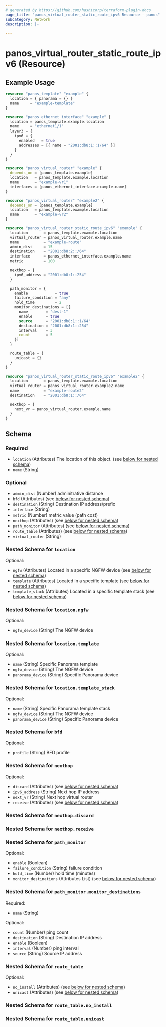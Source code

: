 ```yaml
---
# generated by https://github.com/hashicorp/terraform-plugin-docs
page_title: "panos_virtual_router_static_route_ipv6 Resource - panos"
subcategory: Network
description: |-
  
---
```


# panos_virtual_router_static_route_ipv6 (Resource)



## Example Usage

```terraform
resource "panos_template" "example" {
  location = { panorama = {} }
  name     = "example-template"
}

resource "panos_ethernet_interface" "example" {
  location = panos_template.example.location
  name     = "ethernet1/1"
  layer3 = {
    ipv6 = {
      enabled   = true
      addresses = [{ name = "2001:db8:1::1/64" }]
    }
  }
}

resource "panos_virtual_router" "example" {
  depends_on = [panos_template.example]
  location   = panos_template.example.location
  name       = "example-vr1"
  interfaces = [panos_ethernet_interface.example.name]
}

resource "panos_virtual_router" "example2" {
  depends_on = [panos_template.example]
  location   = panos_template.example.location
  name       = "example-vr2"
}

resource "panos_virtual_router_static_route_ipv6" "example" {
  location       = panos_template.example.location
  virtual_router = panos_virtual_router.example.name
  name           = "example-route"
  admin_dist     = 15
  destination    = "2001:db8:2::/64"
  interface      = panos_ethernet_interface.example.name
  metric         = 100

  nexthop = {
    ipv6_address = "2001:db8:1::254"
  }

  path_monitor = {
    enable            = true
    failure_condition = "any"
    hold_time         = 2
    monitor_destinations = [{
      name        = "dest-1"
      enable      = true
      source      = "2001:db8:1::1/64"
      destination = "2001:db8:1::254"
      interval    = 3
      count       = 5
    }]
  }

  route_table = {
    unicast = {}
  }
}

resource "panos_virtual_router_static_route_ipv6" "example2" {
  location       = panos_template.example.location
  virtual_router = panos_virtual_router.example2.name
  name           = "example-route2"
  destination    = "2001:db8:1::/64"

  nexthop = {
    next_vr = panos_virtual_router.example.name
  }
}
```

<!-- schema generated by tfplugindocs -->
## Schema

### Required

- `location` (Attributes) The location of this object. (see [below for nested schema](#nestedatt--location))
- `name` (String)

### Optional

- `admin_dist` (Number) adminitrative distance
- `bfd` (Attributes) (see [below for nested schema](#nestedatt--bfd))
- `destination` (String) Destination IP address/prefix
- `interface` (String)
- `metric` (Number) metric value (path cost)
- `nexthop` (Attributes) (see [below for nested schema](#nestedatt--nexthop))
- `path_monitor` (Attributes) (see [below for nested schema](#nestedatt--path_monitor))
- `route_table` (Attributes) (see [below for nested schema](#nestedatt--route_table))
- `virtual_router` (String)

<a id="nestedatt--location"></a>
### Nested Schema for `location`

Optional:

- `ngfw` (Attributes) Located in a specific NGFW device (see [below for nested schema](#nestedatt--location--ngfw))
- `template` (Attributes) Located in a specific template (see [below for nested schema](#nestedatt--location--template))
- `template_stack` (Attributes) Located in a specific template stack (see [below for nested schema](#nestedatt--location--template_stack))

<a id="nestedatt--location--ngfw"></a>
### Nested Schema for `location.ngfw`

Optional:

- `ngfw_device` (String) The NGFW device


<a id="nestedatt--location--template"></a>
### Nested Schema for `location.template`

Optional:

- `name` (String) Specific Panorama template
- `ngfw_device` (String) The NGFW device
- `panorama_device` (String) Specific Panorama device


<a id="nestedatt--location--template_stack"></a>
### Nested Schema for `location.template_stack`

Optional:

- `name` (String) Specific Panorama template stack
- `ngfw_device` (String) The NGFW device
- `panorama_device` (String) Specific Panorama device



<a id="nestedatt--bfd"></a>
### Nested Schema for `bfd`

Optional:

- `profile` (String) BFD profile


<a id="nestedatt--nexthop"></a>
### Nested Schema for `nexthop`

Optional:

- `discard` (Attributes) (see [below for nested schema](#nestedatt--nexthop--discard))
- `ipv6_address` (String) Next hop IP address
- `next_vr` (String) Next hop virtual router
- `receive` (Attributes) (see [below for nested schema](#nestedatt--nexthop--receive))

<a id="nestedatt--nexthop--discard"></a>
### Nested Schema for `nexthop.discard`


<a id="nestedatt--nexthop--receive"></a>
### Nested Schema for `nexthop.receive`



<a id="nestedatt--path_monitor"></a>
### Nested Schema for `path_monitor`

Optional:

- `enable` (Boolean)
- `failure_condition` (String) failure condition
- `hold_time` (Number) hold time (minutes)
- `monitor_destinations` (Attributes List) (see [below for nested schema](#nestedatt--path_monitor--monitor_destinations))

<a id="nestedatt--path_monitor--monitor_destinations"></a>
### Nested Schema for `path_monitor.monitor_destinations`

Required:

- `name` (String)

Optional:

- `count` (Number) ping count
- `destination` (String) Destination IP address
- `enable` (Boolean)
- `interval` (Number) ping interval
- `source` (String) Source IP address



<a id="nestedatt--route_table"></a>
### Nested Schema for `route_table`

Optional:

- `no_install` (Attributes) (see [below for nested schema](#nestedatt--route_table--no_install))
- `unicast` (Attributes) (see [below for nested schema](#nestedatt--route_table--unicast))

<a id="nestedatt--route_table--no_install"></a>
### Nested Schema for `route_table.no_install`


<a id="nestedatt--route_table--unicast"></a>
### Nested Schema for `route_table.unicast`